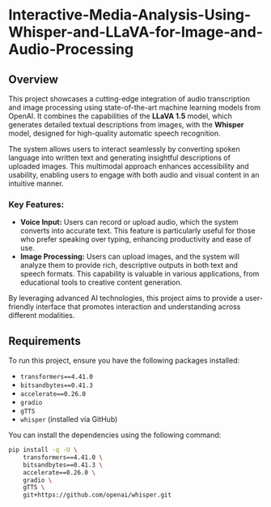 # Interactive-Media-Analysis-Using-Whisper-and-LLaVA-for-Image-and-Audio-Processing
## Overview
This project showcases a cutting-edge integration of audio transcription and image processing using state-of-the-art machine learning models from OpenAI. It combines the capabilities of the **LLaVA 1.5** model, which generates detailed textual descriptions from images, with the **Whisper** model, designed for high-quality automatic speech recognition.

The system allows users to interact seamlessly by converting spoken language into written text and generating insightful descriptions of uploaded images. This multimodal approach enhances accessibility and usability, enabling users to engage with both audio and visual content in an intuitive manner.

### Key Features:
- **Voice Input:** Users can record or upload audio, which the system converts into accurate text. This feature is particularly useful for those who prefer speaking over typing, enhancing productivity and ease of use.
- **Image Processing:** Users can upload images, and the system will analyze them to provide rich, descriptive outputs in both text and speech formats. This capability is valuable in various applications, from educational tools to creative content generation.

By leveraging advanced AI technologies, this project aims to provide a user-friendly interface that promotes interaction and understanding across different modalities.


## Requirements
To run this project, ensure you have the following packages installed:
- `transformers==4.41.0`
- `bitsandbytes==0.41.3`
- `accelerate==0.26.0`
- `gradio`
- `gTTS`
- `whisper` (installed via GitHub)

You can install the dependencies using the following command:
```bash
pip install -q -U \
    transformers==4.41.0 \
    bitsandbytes==0.41.3 \
    accelerate==0.26.0 \
    gradio \
    gTTS \
    git+https://github.com/openai/whisper.git

